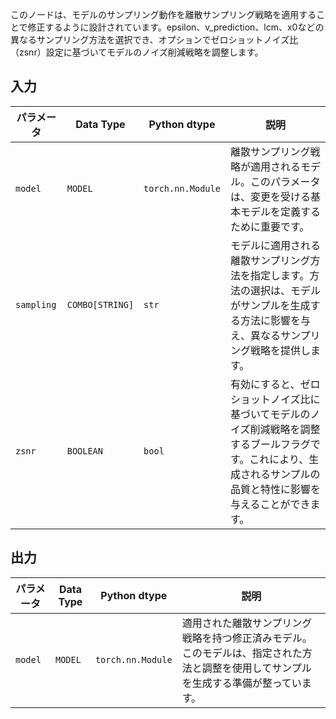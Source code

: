 
このノードは、モデルのサンプリング動作を離散サンプリング戦略を適用することで修正するように設計されています。epsilon、v_prediction、lcm、x0などの異なるサンプリング方法を選択でき、オプションでゼロショットノイズ比（zsnr）設定に基づいてモデルのノイズ削減戦略を調整します。

## 入力

| パラメータ | Data Type | Python dtype     | 説明 |
|-----------|--------------|-------------------|-------------|
| `model`   | `MODEL`     | `torch.nn.Module` | 離散サンプリング戦略が適用されるモデル。このパラメータは、変更を受ける基本モデルを定義するために重要です。 |
| `sampling`| `COMBO[STRING]` | `str`           | モデルに適用される離散サンプリング方法を指定します。方法の選択は、モデルがサンプルを生成する方法に影響を与え、異なるサンプリング戦略を提供します。 |
| `zsnr`    | `BOOLEAN`   | `bool`           | 有効にすると、ゼロショットノイズ比に基づいてモデルのノイズ削減戦略を調整するブールフラグです。これにより、生成されるサンプルの品質と特性に影響を与えることができます。 |

## 出力

| パラメータ | Data Type | Python dtype     | 説明 |
|-----------|-------------|-------------------|-------------|
| `model`   | `MODEL`     | `torch.nn.Module` | 適用された離散サンプリング戦略を持つ修正済みモデル。このモデルは、指定された方法と調整を使用してサンプルを生成する準備が整っています。 |
